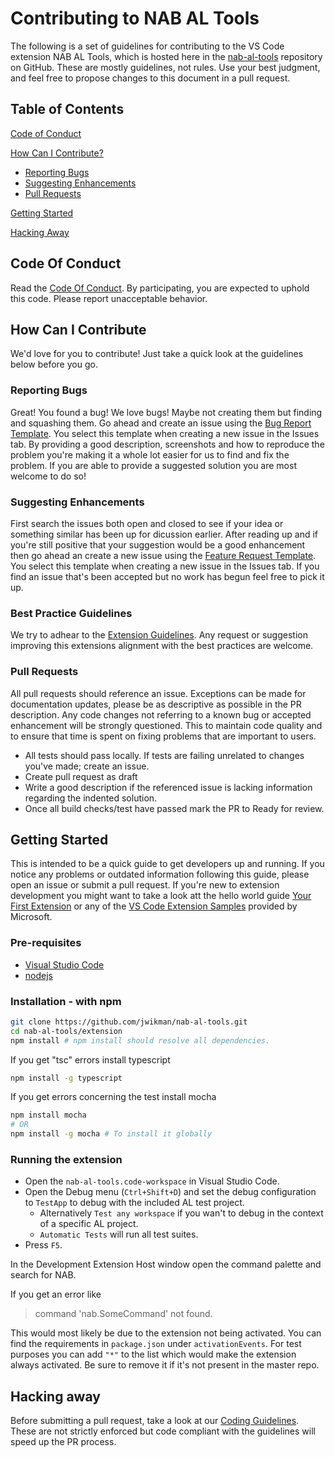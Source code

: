 # Contributing to NAB AL Tools

The following is a set of guidelines for contributing to the VS Code extension NAB AL Tools, which is hosted here in the [nab-al-tools](https://github.com/jwikman/nab-al-tools) repository on GitHub. These are mostly guidelines, not rules. Use your best judgment, and feel free to propose changes to this document in a pull request.

## Table of Contents

[Code of Conduct](#code-of-conduct)

[How Can I Contribute?](#how-can-i-contribute)

- [Reporting Bugs](#reporting-bugs)
- [Suggesting Enhancements](#suggesting-enhancements)
- [Pull Requests](#pull-requests)

[Getting Started](#getting-started)

[Hacking Away](#hacking-away)

## Code Of Conduct

Read the [Code Of Conduct](./CODE_OF_CONDUCT.md). By participating, you are expected to uphold this code. Please report unacceptable behavior.

## How Can I Contribute

We'd love for you to contribute! Just take a quick look at the guidelines below before you go.

### Reporting Bugs

Great! You found a bug! We love bugs! Maybe not creating them but finding and squashing them. Go ahead and create an issue using the [Bug Report Template](.github\ISSUE_TEMPLATE\bug_report.md). You select this template when creating a new issue in the Issues tab. By providing a good description, screenshots and how to reproduce the problem you're making it a whole lot easier for us to find and fix the problem. If you are able to provide a suggested solution you are most welcome to do so!

### Suggesting Enhancements

First search the issues both open and closed to see if your idea or something similar has been up for dicussion earlier. After reading up and if you're still positive that your suggestion would be a good enhancement then go ahead an create a new issue using the [Feature Request Template](.github\ISSUE_TEMPLATE\feature_request.md). You select this template when creating a new issue in the Issues tab. If you find an issue that's been accepted but no work has begun feel free to pick it up.

### Best Practice Guidelines

We try to adhear to the [Extension Guidelines](https://code.visualstudio.com/api/references/extension-guidelines). Any request or suggestion improving this extensions alignment with the best practices are welcome.

### Pull Requests

All pull requests should reference an issue. Exceptions can be made for documentation updates, please be as descriptive as possible in the PR description. Any code changes not referring to a known bug or accepted enhancement will be strongly questioned. This to maintain code quality and to ensure that time is spent on fixing problems that are important to users.

- All tests should pass locally. If tests are failing unrelated to changes you've made; create an issue.
- Create pull request as draft
- Write a good description if the referenced issue is lacking information regarding the indented solution.
- Once all build checks/test have passed mark the PR to Ready for review.

## Getting Started

This is intended to be a quick guide to get developers up and running. If you notice any problems or outdated information following this guide, please open an issue or submit a pull request. If you're new to extension development you might want to take a look att the hello world guide [Your First Extension](https://code.visualstudio.com/api/get-started/your-first-extension) or any of the [VS Code Extension Samples](https://github.com/Microsoft/vscode-extension-samples) provided by Microsoft.

### Pre-requisites

- [Visual Studio Code](https://code.visualstudio.com)
- [nodejs](https://www.nodejs.org)

### Installation - with npm

```bash
git clone https://github.com/jwikman/nab-al-tools.git
cd nab-al-tools/extension
npm install # npm install should resolve all dependencies.
```

If you get "tsc" errors install typescript

```bash
npm install -g typescript
```

If you get errors concerning the test install mocha

```bash
npm install mocha
# OR
npm install -g mocha # To install it globally
```

### Running the extension

- Open the `nab-al-tools.code-workspace` in Visual Studio Code.
- Open the Debug menu (`Ctrl+Shift+D`) and set the debug configuration to `TestApp` to debug with the included AL test project.
  - Alternatively `Test any workspace` if you wan't to debug in the context of a specific AL project.
  - `Automatic Tests` will run all test suites.
- Press `F5`.

In the Development Extension Host window open the command palette and search for NAB.

If you get an error like

> command 'nab.SomeCommand' not found.

This would most likely be due to the extension not being activated. You can find the requirements in `package.json` under `activationEvents`. For test purposes you can add `"*"` to the list which would make the extension always activated. Be sure to remove it if it's not present in the master repo.

## Hacking away

Before submitting a pull request, take a look at our [Coding Guidelines](./CODING_GUIDELINES.md). These are not strictly enforced but code compliant with the guidelines will speed up the PR process.
